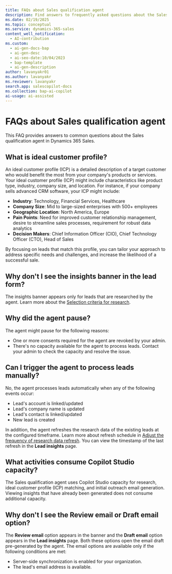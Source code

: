 ```yaml
---
title: FAQs about Sales qualification agent
description: Find answers to frequently asked questions about the Sales qualification agent in Dynamics 365 Sales, which helps sellers qualify leads and improve sales outcomes.
ms.date: 02/19/2025
ms.topic: conceptual
ms.service: dynamics-365-sales
content_well_notification:
  - AI-contribution
ms.custom:
  - ai-gen-docs-bap
  - ai-gen-desc
  - ai-seo-date:10/04/2023
  - bap-template
  - ai-gen-description
author: lavanyakr01
ms.author: lavanyakr
ms.reviewer: lavanyakr
search.app: salescopilot-docs
ms.collection: bap-ai-copilot
ai-usage: ai-assisted
---
```


# FAQs about Sales qualification agent

This FAQ provides answers to common questions about the Sales qualification agent in Dynamics 365 Sales.

<a name="icp"></a>
## What is ideal customer profile?

An ideal customer profile (ICP) is a detailed description of a target customer who would benefit the most from your company's products or services. Your ideal customer profile (ICP) might include characteristics like product type, industry, company size, and location. For instance, if your company sells advanced CRM software, your ICP might include:

- **Industry**: Technology, Financial Services, Healthcare  
- **Company Size**: Mid to large-sized enterprises with 500+ employees  
- **Geographic Location**: North America, Europe  
- **Pain Points**: Need for improved customer relationship management, desire to streamline sales processes, requirement for robust data analytics  
- **Decision Makers**: Chief Information Officer (CIO), Chief Technology Officer (CTO), Head of Sales  

By focusing on leads that match this profile, you can tailor your approach to address specific needs and challenges, and increase the likelihood of a successful sale.

## Why don't I see the insights banner in the lead form?

The insights banner appears only for leads that are researched by the agent. Learn more about the [Selection criteria for research](use-sales-qualification-agent.md#selectioncriteria).

## Why did the agent pause?

The agent might pause for the following reasons:

- One or more consents required for the agent are revoked by your admin.
- There's no capacity available for the agent to process leads. Contact your admin to check the capacity and resolve the issue.

## Can I trigger the agent to process leads manually?

No, the agent processes leads automatically when any of the following events occur:

- Lead's account is linked/updated
- Lead's company name is updated
- Lead's contact is linked/updated
- New lead is created

In addition, the agent refreshes the research data of the existing leads at the configured timeframe. Learn more about refresh schedule in [Adjust the frequency of research data refresh](configure-sales-qualification-agent.md#adjust-the-frequency-of-research-data-refresh). You can view the timestamp of the last refresh in the **Lead insights** page.

## What activities consume Copilot Studio capacity?

The Sales qualification agent uses Copilot Studio capacity for research, ideal customer profile (ICP) matching, and initial outreach email generation. Viewing insights that have already been generated does not consume additional capacity.

<a name="cant-see-email-options"></a>
## Why don't I see the **Review email** or **Draft email** option?

The **Review email** option appears in the banner and the **Draft email** option appears in the **Lead insights** page. Both these options open the email draft pre-generated by the agent. The email options are available only if the following conditions are met:

- Server-side synchronization is enabled for your organization.
- The lead's email address is available.

